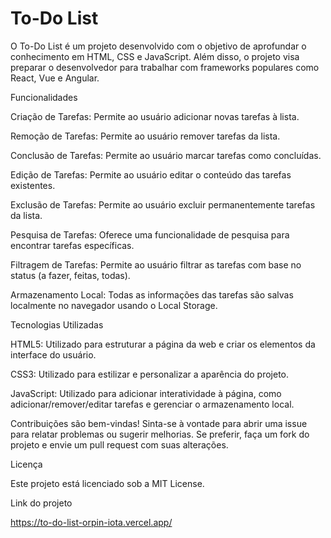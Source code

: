 # To-Do List

O To-Do List é um projeto desenvolvido com o objetivo de aprofundar o conhecimento em HTML, CSS e JavaScript. Além disso, o projeto visa preparar o desenvolvedor para trabalhar com frameworks populares como React, Vue e Angular.


Funcionalidades

Criação de Tarefas: Permite ao usuário adicionar novas tarefas à lista.

Remoção de Tarefas: Permite ao usuário remover tarefas da lista.

Conclusão de Tarefas: Permite ao usuário marcar tarefas como concluídas.

Edição de Tarefas: Permite ao usuário editar o conteúdo das tarefas existentes.

Exclusão de Tarefas: Permite ao usuário excluir permanentemente tarefas da lista.

Pesquisa de Tarefas: Oferece uma funcionalidade de pesquisa para encontrar tarefas específicas.

Filtragem de Tarefas: Permite ao usuário filtrar as tarefas com base no status (a fazer, feitas, todas).

Armazenamento Local: Todas as informações das tarefas são salvas localmente no navegador usando o Local Storage.


Tecnologias Utilizadas

HTML5: Utilizado para estruturar a página da web e criar os elementos da interface do usuário.

CSS3: Utilizado para estilizar e personalizar a aparência do projeto.

JavaScript: Utilizado para adicionar interatividade à página, como adicionar/remover/editar tarefas e gerenciar o armazenamento local.

Contribuições são bem-vindas! Sinta-se à vontade para abrir uma issue para relatar problemas ou sugerir melhorias. Se preferir, faça um fork do projeto e envie um pull request com suas alterações.


Licença

Este projeto está licenciado sob a MIT License.

Link do projeto

https://to-do-list-orpin-iota.vercel.app/

